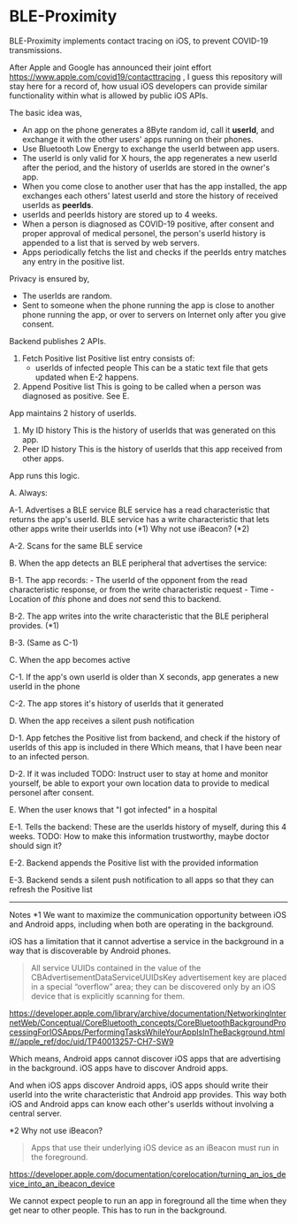 BLE-Proximity
=============

BLE-Proximity implements contact tracing on iOS, to prevent COVID-19 transmissions.

After Apple and Google has announced their joint effort https://www.apple.com/covid19/contacttracing , I guess this repository will stay here for a record of, how usual iOS developers can provide similar functionality within what is allowed by public iOS APIs.

The basic idea was,

* An app on the phone generates a 8Byte random id, call it **userId**, and exchange it with the other users' apps running on their phones.
* Use Bluetooth Low Energy to exchange the userId between app users.
* The userId is only valid for X hours, the app regenerates a new userId after the period, and the history of userIds are stored in the owner's app.
* When you come close to another user that has the app installed, the app exchanges each others' latest userId and store the history of received userIds as **peerIds**.
* userIds and peerIds history are stored up to 4 weeks.
* When a person is diagnosed as COVID-19 positive, after consent and proper approval of medical personel,  the person's userId history is appended to a list that is served by web servers.
* Apps periodically fetchs the list and checks if the peerIds entry matches any entry in the positive list.

Privacy is ensured by,

* The userIds are random.
* Sent to someone when the phone running the app is close to another phone running the app, or over to servers on Internet only after you give consent.

Backend publishes 2 APIs.

1. Fetch Positive list
    Positive list entry consists of:
    - userIds of infected people
    This can be a static text file that gets updated when E-2 happens.
2. Append Positive list
    This is going to be called when a person was diagnosed as positive.
    See E.

App maintains 2 history of userIds.

1. My ID history
    This is the history of userIds that was generated on this app.
2. Peer ID history
    This is the history of userIds that this app received from other apps.

App runs this logic.

A. Always:

A-1. Advertises a BLE service
    BLE service has a read characteristic that returns the app's userId.
    BLE service has a write characteristic that lets other apps write their userIds into (*1)
    Why not use iBeacon? (*2)

A-2. Scans for the same BLE service

B. When the app detects an BLE peripheral that advertises the service:

B-1. The app records:
    - The userId of the opponent from the read characteristic response, or from the write characteristic request
    - Time
    - Location of *this* phone
    and does *not* send this to backend.

B-2. The app writes into the write characteristic that the BLE peripheral provides. (*1)

B-3. (Same as C-1)

C. When the app becomes active

C-1. If the app's own userId is older than X seconds, app generates a new userId in the phone

C-2. The app stores it's history of userIds that it generated

D. When the app receives a silent push notification

D-1. App fetches the Positive list from backend, and check if the history of userIds of this app is included in there
    Which means, that I have been near to an infected person.

D-2. If it was included
    TODO: Instruct user to stay at home and monitor yourself, be able to export your own location data to provide to medical personel after consent.

E. When the user knows that "I got infected" in a hospital

E-1. Tells the backend:
    These are the userIds history of myself, during this 4 weeks.
    TODO: How to make this information trustworthy, maybe doctor should sign it? 

E-2. Backend appends the Positive list with the provided information

E-3. Backend sends a silent push notification to all apps so that they can refresh the Positive list

---
Notes
*1 We want to maximize the communication opportunity between iOS and Android apps, including when both are operating in the background.

iOS has a limitation that it cannot advertise a service in the background in a way that is discoverable by Android phones.

> All service UUIDs contained in the value of the CBAdvertisementDataServiceUUIDsKey advertisement key are placed in a special “overflow” area; they can be discovered only by an iOS device that is explicitly scanning for them.

https://developer.apple.com/library/archive/documentation/NetworkingInternetWeb/Conceptual/CoreBluetooth_concepts/CoreBluetoothBackgroundProcessingForIOSApps/PerformingTasksWhileYourAppIsInTheBackground.html#//apple_ref/doc/uid/TP40013257-CH7-SW9

Which means, Android apps cannot discover iOS apps that are advertising in the background. iOS apps have to discover Android apps.

And when iOS apps discover Android apps, iOS apps should write their userId into the write characteristic that Android app provides. This way both iOS and Android apps can know each other's userIds without involving a central server.

*2 Why not use iBeacon?
> Apps that use their underlying iOS device as an iBeacon must run in the foreground.

https://developer.apple.com/documentation/corelocation/turning_an_ios_device_into_an_ibeacon_device

We cannot expect people to run an app in foreground all the time when they get near to other people.
This has to run in the background.

